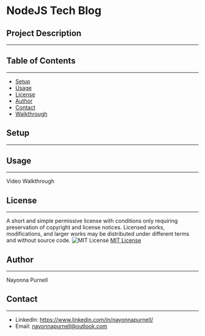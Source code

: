 # NodeJS Tech Blog

## Project Description
 ------


## Table of Contents
  ------  
  - [Setup](#setup)
  - [Usage](#usage)
  - [License](#license)
  - [Author](#author)
  - [Contact](#contact)
  - [Walkthrough](#walkthrough)
  
 ## Setup 
  ------


  ## Usage 
  ------
Video Walkthrough

  
  ## License
  ------
 A short and simple permissive license with conditions only requiring preservation of copyright and license notices. Licensed works, modifications, and larger works may be distributed under different terms and without source code.  ![MIT License](https://img.shields.io/badge/license-MIT-brightgreen)  [MIT License](https://choosealicense.com/licenses/mit/)  

   ## Author
  ------
  Nayonna Purnell

   ## Contact
  ------
  * LinkedIn: https://www.linkedin.com/in/nayonnapurnell/
  * Email:  nayonnapurnell@outlook.com

